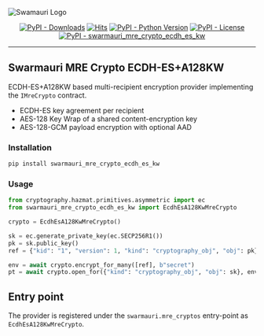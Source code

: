 ![Swamauri Logo](https://res.cloudinary.com/dbjmpekvl/image/upload/v1730099724/Swarmauri-logo-lockup-2048x757_hww01w.png)

<p align="center">
    <a href="https://pypi.org/project/swarmauri_mre_crypto_ecdh_es_kw/">
        <img src="https://img.shields.io/pypi/dm/swarmauri_mre_crypto_ecdh_es_kw" alt="PyPI - Downloads"/></a>
    <a href="https://hits.sh/github.com/swarmauri/swarmauri-sdk/tree/master/pkgs/standards/swarmauri_mre_crypto_ecdh_es_kw/">
        <img alt="Hits" src="https://hits.sh/github.com/swarmauri/swarmauri-sdk/tree/master/pkgs/standards/swarmauri_mre_crypto_ecdh_es_kw.svg"/></a>
    <a href="https://pypi.org/project/swarmauri_mre_crypto_ecdh_es_kw/">
        <img src="https://img.shields.io/pypi/pyversions/swarmauri_mre_crypto_ecdh_es_kw" alt="PyPI - Python Version"/></a>
    <a href="https://pypi.org/project/swarmauri_mre_crypto_ecdh_es_kw/">
        <img src="https://img.shields.io/pypi/l/swarmauri_mre_crypto_ecdh_es_kw" alt="PyPI - License"/></a>
    <a href="https://pypi.org/project/swarmauri_mre_crypto_ecdh_es_kw/">
        <img src="https://img.shields.io/pypi/v/swarmauri_mre_crypto_ecdh_es_kw?label=swarmauri_mre_crypto_ecdh_es_kw&color=green" alt="PyPI - swarmauri_mre_crypto_ecdh_es_kw"/></a>
</p>

---

## Swarmauri MRE Crypto ECDH-ES+A128KW

ECDH-ES+A128KW based multi-recipient encryption provider implementing the `IMreCrypto` contract.

- ECDH-ES key agreement per recipient
- AES-128 Key Wrap of a shared content-encryption key
- AES-128-GCM payload encryption with optional AAD

### Installation

```bash
pip install swarmauri_mre_crypto_ecdh_es_kw
```

### Usage

```python
from cryptography.hazmat.primitives.asymmetric import ec
from swarmauri_mre_crypto_ecdh_es_kw import EcdhEsA128KwMreCrypto

crypto = EcdhEsA128KwMreCrypto()

sk = ec.generate_private_key(ec.SECP256R1())
pk = sk.public_key()
ref = {"kid": "1", "version": 1, "kind": "cryptography_obj", "obj": pk}

env = await crypto.encrypt_for_many([ref], b"secret")
pt = await crypto.open_for({"kind": "cryptography_obj", "obj": sk}, env)
```

## Entry point

The provider is registered under the `swarmauri.mre_cryptos` entry-point as `EcdhEsA128KwMreCrypto`.

